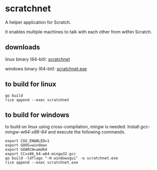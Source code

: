 scratchnet
==========

A helper application for Scratch.

It enables multiple machines to talk with each other from within Scratch.

downloads
---------

linux binary (64-bit): [scratchnet](https://github.com/tilient/scratchnet/releases/download/v0.1-alpha/scratchnet)

windows binary (64-bit): [scratchnet.exe](https://github.com/tilient/scratchnet/releases/download/v0.1-alpha/scratchnet.exe)


to build for linux
------------------

    go build
    rice append --exec scratchnet


to build for windows
--------------------

to build on linux using cross-compilation,
_mingw_ is needed. Install _gcc-mingw-w64-x86-64_
and execute the following commands.

    export CGO_ENABLED=1
    export GOOS=windows
    export GOARCH=amd64
    export CC=x86_64-w64-mingw32-gcc
    go build -ldflags "-H windowsgui" -o scratchnet.exe
    rice append --exec scratchnet.exe
